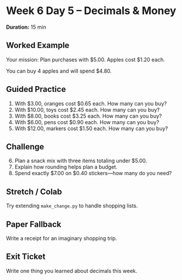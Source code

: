 # Week 6 Day 5 – Decimals & Money

**Duration:** 15 min

## Worked Example
Your mission: Plan purchases with $5.00. Apples cost $1.20 each.

You can buy 4 apples and will spend $4.80.

## Guided Practice
1. With $3.00, oranges cost $0.65 each. How many can you buy?
2. With $10.00, toys cost $2.45 each. How many can you buy?
3. With $8.00, books cost $3.25 each. How many can you buy?
4. With $6.00, pens cost $0.90 each. How many can you buy?
5. With $12.00, markers cost $1.50 each. How many can you buy?

## Challenge
6. Plan a snack mix with three items totaling under $5.00.
7. Explain how rounding helps plan a budget.
8. Spend exactly $7.00 on $0.40 stickers—how many do you need?

## Stretch / Colab
Try extending `make_change.py` to handle shopping lists.

## Paper Fallback
Write a receipt for an imaginary shopping trip.

## Exit Ticket
Write one thing you learned about decimals this week.
